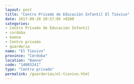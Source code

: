 ```yaml
---
layout: post
title: "Centro Privado de Educación Infantil El Tiovivo"
date: 2017-09-20 20:57:05 +0200
categories:
- Centro Privado de Educación Infantil
- cordoba
- baena
- Centro privado
- guarderia
name: "El Tiovivo"
province: "Córdoba"
location: "Baena"
code: "14003241"
type: "Centro privado"
permalink: /guarderias/el-tiovivo.html
---
```

